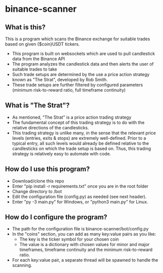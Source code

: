 # binance-scanner

## What is this?

This is a program which scans the Binance exchange for suitable trades based on given {$coin}USDT tickers.
- This program is built on websockets which are used to pull candlestick data from the Binance API
- The program analyzes the candlestick data and then alerts the user of suitable trades to take
- Such trade setups are determined by the use a price action strategy known as "The Strat", developed by Rob Smith.
- These trade setups are further filtered by configured parameters (minimum risk-to-reward ratio, full timeframe continuity)

## What is "The Strat"?
- As mentioned, "The Strat" is a price action trading strategy 
- The fundamental concept of this trading strategy is to do with the relative directions of the candlesticks. 
- This trading strategy is unlike many, in the sense that the relevant price levels (entries, exits & stops) are extremely well-defined. Prior to a typical entry, all such levels would already be defined relative to the candlesticks on which the trade setup is based on. Thus, this trading strategy is relatively easy to automate with code.

## How do I use this program?
- Download/clone this repo
- Enter "pip install -r requirements.txt" once you are in the root folder
- Change directory to /bot
- Edit the configuration file (config.py) as needed (see next header).
- Enter "py -3 main.py" for Windows, or "python3 main.py" for Linux.

## How do I configure the program?
- The path for the configuration file is binance-scanner/bot/config.py
- In the "coins" section, you can add as many key:value pairs as you like:
  - The key is the ticker symbol for your chosen coin
  - The value is a dictionary with chosen values for minor and major timeframes, timeframe continuity and the minimum risk-to-reward ratio.
- For each key:value pair, a separate thread will be spawned to handle the scanning. 

